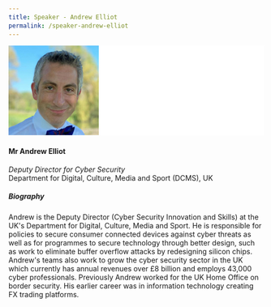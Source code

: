 ```yaml
---
title: Speaker - Andrew Elliot
permalink: /speaker-andrew-elliot
---
```

![Andrew Elliot](/images/speakers/Andrew-Elliot.jpg)

#### **Mr Andrew Elliot**

*Deputy Director for Cyber Security*  
Department for Digital, Culture, Media and Sport (DCMS), UK

##### **Biography**

Andrew is the Deputy Director (Cyber Security Innovation and Skills) at the UK's Department for Digital, Culture, Media and Sport. He is responsible for policies to secure consumer connected devices against cyber threats as well as for programmes to secure technology through better design, such as work to eliminate buffer overflow attacks by redesigning silicon chips. Andrew's teams also work to grow the cyber security sector in the UK which currently has annual revenues over £8 billion and employs 43,000 cyber professionals. Previously Andrew worked for the UK Home Office on border security. His earlier career was in information technology creating FX trading platforms.